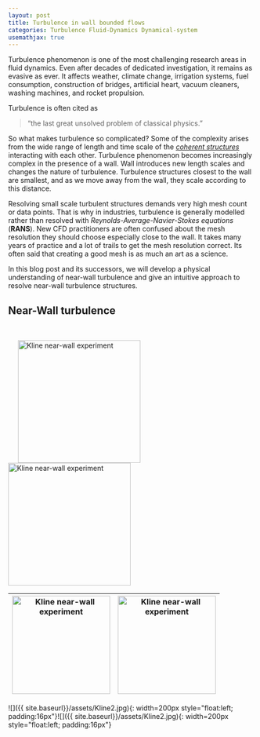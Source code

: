 ```yaml
---
layout: post
title: Turbulence in wall bounded flows
categories: Turbulence Fluid-Dynamics Dynamical-system
usemathjax: true
---
```


Turbulence phenomenon is one of the most challenging research areas in fluid dynamics. Even after decades of dedicated investigation, it remains as evasive as ever.  It affects weather, climate change, irrigation systems, fuel consumption, construction of bridges, artificial heart, vacuum cleaners, washing machines, and rocket propulsion.  

Turbulence is often cited as 

> “the last great unsolved problem of classical physics.”

So what makes turbulence so complicated? Some of the complexity arises from the wide range of length and time scale of the [*coherent structures*](#near-wall-structures)  interacting with each other. Turbulence phenomenon becomes increasingly complex in the presence of a wall. Wall introduces new length scales and changes the nature of turbulence. Turbulence structures closest to the wall are smallest, and as we move away from the wall, they scale according to this distance. 

Resolving small scale turbulent structures demands very high mesh count or data points. That is why in industries, turbulence is generally modelled rather than resolved with *Reynolds-Average-Navier-Stokes equations* (**RANS**). New CFD practitioners are often confused about the mesh resolution they should choose especially close to the wall. It takes many years of practice and a lot of trails to get the mesh resolution correct.  Its often said that creating a good mesh is as much an art as a science. 

In this blog post and its successors, we will develop a physical understanding of near-wall turbulence and give an intuitive approach to resolve near-wall turbulence structures. 



## Near-Wall turbulence

&nbsp;

<img class="side_by_side" src="{{ site.baseurl}}/assets/Kline2.jpg" title="Kline near-wall experiment" width="250px" align="left" hspace="20" /><img class="side_by_side" src="{{ site.baseurl}}/assets/Kline2.jpg" title="Kline near-wall experiment" width="250px" margin-left="20px" />



<table>
  <thead>
    <tr>
      <th><img src="{{ site.baseurl}}/assets/Kline2.jpg" title="Kline near-wall experiment" style="width:200px" /></th>
      <th><img src="{{ site.baseurl}}/assets/Kline2.jpg" title="Kline near-wall experiment" style="width:200px"/></th>
    </tr>
  </thead>

</table>

<style>
  .side-by-side>img{
    width:200px;
    padding-right: 10px;
}
</style>



![]({{ site.baseurl}}/assets/Kline2.jpg){: width=200px style="float:left; padding:16px"}![]({{ site.baseurl}}/assets/Kline2.jpg){: width=200px style="float:left; padding:16px"}





&nbsp;

